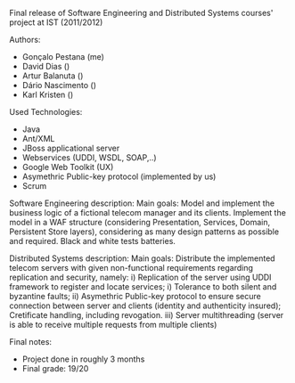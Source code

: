 Final release of Software Engineering and Distributed Systems courses' project at IST (2011/2012)

Authors:
- Gonçalo Pestana (me)
- David Dias ()
- Artur Balanuta ()
- Dário Nascimento ()
- Karl Kristen ()

Used Technologies:
- Java
- Ant/XML
- JBoss applicational server
- Webservices (UDDI, WSDL, SOAP,..)
- Google Web Toolkit (UX)
- Asymethric Public-key protocol (implemented by us)
- Scrum 

Software Engineering description:
 Main goals: Model and implement the business logic of a fictional telecom manager and its clients. Implement the model in a WAF structure (considering Presentation, Services, Domain, Persistent Store layers), considering as many design patterns as possible and required. Black and white tests batteries.
 

Distributed Systems description:
 Main goals: Distribute the implemented telecom servers with given non-functional requirements regarding replication and security, namely:
 	i)   Replication of the server using UDDI framework to register and locate services;
 	i)   Tolerance to both silent and byzantine faults;
 	ii)  Asymethric Public-key protocol to ensure secure connection between server and clients (identity and authenticity insured); Cretificate handling, including revogation.
 	iii) Server multithreading (server is able to receive multiple requests from multiple clients)

Final notes:
- Project done in roughly 3 months
- Final grade: 19/20
